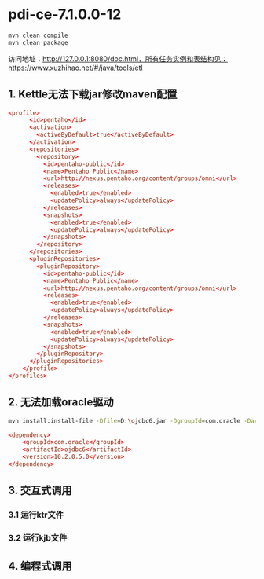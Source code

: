 # pdi-ce-7.1.0.0-12

```bash
mvn clean compile
mvn clean package
```

访问地址：http://127.0.0.1:8080/doc.html，所有任务实例和表结构见：https://www.xuzhihao.net/#/java/tools/etl


## 1. Kettle无法下载jar修改maven配置

```conf
<profile>
      <id>pentaho</id>
      <activation>
        <activeByDefault>true</activeByDefault>
      </activation>
      <repositories>
        <repository>
          <id>pentaho-public</id>
          <name>Pentaho Public</name>
          <url>http://nexus.pentaho.org/content/groups/omni</url>
          <releases>
            <enabled>true</enabled>
            <updatePolicy>always</updatePolicy>
          </releases>
          <snapshots>
            <enabled>true</enabled>
            <updatePolicy>always</updatePolicy>
          </snapshots>
        </repository>
      </repositories>
      <pluginRepositories>
        <pluginRepository>
          <id>pentaho-public</id>
          <name>Pentaho Public</name>
          <url>http://nexus.pentaho.org/content/groups/omni</url>
          <releases>
            <enabled>true</enabled>
            <updatePolicy>always</updatePolicy>
          </releases>
          <snapshots>
            <enabled>true</enabled>
            <updatePolicy>always</updatePolicy>
          </snapshots>
        </pluginRepository>
      </pluginRepositories>
    </profile>
</profiles>
```

## 2. 无法加载oracle驱动

```bash
mvn install:install-file -Dfile=D:\ojdbc6.jar -DgroupId=com.oracle -DartifactId=ojdbc6 -Dversion=10.2.0.5.0 -Dpackaging=jar -DgeneratePom=true -DcreateChecksum=true  
```

```conf
<dependency>
	<groupId>com.oracle</groupId>
	<artifactId>ojdbc6</artifactId>
	<version>10.2.0.5.0</version>
</dependency>
```

## 3. 交互式调用

### 3.1 运行ktr文件

### 3.2 运行kjb文件

## 4. 编程式调用

